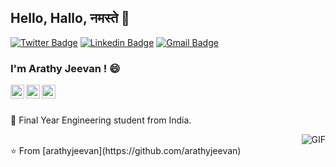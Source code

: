 ## Hello, Hallo, नमस्ते 👋

[![Twitter Badge](https://img.shields.io/badge/-@sakshamtaneja-1ca0f1?style=flat-square&labelColor=1ca0f1&logo=twitter&logoColor=white&link=https://twitter.com)](https://twitter.com/) [![Linkedin Badge](https://img.shields.io/badge/-sakshamtaneja-blue?style=flat-square&logo=Linkedin&logoColor=white&link=https://www.linkedin.com/in/arathy-jeevan)](https://www.linkedin.com/in/arathy-jeevan) 
[![Gmail Badge](https://img.shields.io/badge/-sakshamtaneja7861@gmail.com-c14438?style=flat-square&logo=Gmail&logoColor=white&link=mailto:arathyjeevan1999@gmail.com)](mailto:arathyjeevan1999@gmail.com)
### I'm Arathy Jeevan ! :smile:

<a href="https://twitter.com">
  <img align="left" alt="Arathy Jeevan | Twitter" width="22px" src="https://cdn.jsdelivr.net/npm/simple-icons@v3/icons/twitter.svg" />
</a>
<a href="https://www.linkedin.com/in/arathy-jeevan">
  <img align="left" alt="Arathy's LinkdeIN" width="22px" src="https://cdn.jsdelivr.net/npm/simple-icons@v3/icons/linkedin.svg" />
</a>
<a href="https://www.instagram.com/aj_onthefloor/">
  <img align="left" alt="Arathy Jeevan's Instagram" width="22px" src="https://cdn.jsdelivr.net/npm/simple-icons@v3/icons/instagram.svg" />
</a>


<br />
<br />

🙍 Final Year Engineering student from India.  

  <img align="right" alt="GIF" src="https://media.giphy.com/media/L1R1tvI9svkIWwpVYr/giphy.gif" />
 
 <br />
 ⭐️ From [arathyjeevan](https://github.com/arathyjeevan)
